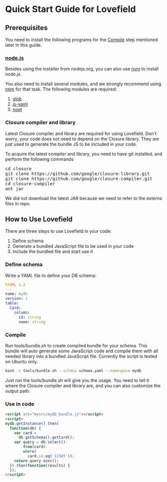 # Quick Start Guide for Lovefield

## Prerequisites

You need to install the following programs for the [Compile](#compile) step mentioned later in this guide.

### [node.js](http://nodejs.org)

Besides using the installer from nodejs.org, you can also use [nvm](https://github.com/creationix/nvm) to install node.js.

You also need to install several modules, and we strongly recommend using [npm](https://www.npmjs.org) for that task. The following modules are required:

1. [glob](https://www.npmjs.org/package/glob)
2. [js-yaml](https://www.npmjs.org/package/js-yaml)
3. [nopt](https://www.npmjs.org/package/nopt)

### Closure compiler and library

Latest Closure compiler and library are required for using Lovefield. Don't worry, your code does not need to depend on the Closure library. They are just used to generate the bundle JS to be included in your code.

To acquire the latest compiler and library, you need to have git installed, and perform the following commands

<pre>
cd closure
git clone https://github.com/google/closure-library.git
git clone https://github.com/google/closure-compiler.git
cd closure-compiler
ant jar
</pre>

We did not download the latest JAR because we need to refer to the externs files in repo.

## How to Use Lovefield

There are three steps to use Lovefield in your code:

1. Define schema
2. Generate a bundled JavaScript file to be used in your code
4. Include the bundled file and start use it

### Define schema

Write a YAML file to define your DB schema:

```yaml
%YAML 1.2
---
name: mydb
version: 1
table:
  Card:
    column:
      id: string
      name: string
```

### Compile

Run tools/bundle.sh to create compiled bundle for your schema. This bundle will auto generate some JavaScript code and compile them with all needed library into a bundled JavaScript file. Currently the script is tested on Ubuntu only.

```bash
bash -c tools/bundle.sh --schema schema.yaml --namespace mydb
```

Just run the tools/bundle.sh will give you the usage. You need to tell it where the Closure compiler and library are, and you can also customize the output path.


### Use in code

```html
<script src="mysrc/mydb_bundle.js"></script>
<script>
mydb.getInstance().then(
  function(db) {
    var card =
      db.getSchema().getCard();
    var query = db.select().
        from(card).
        where(
          card.id.eq('12345'));
    return query.exec();
  }).then(function(results) {
  });
</script>
```

